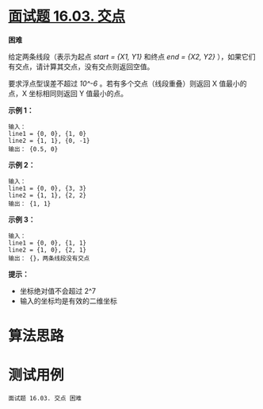 # [面试题 16.03. 交点][cnTitle]

**困难**

给定两条线段（表示为起点 *start = {X1, Y1}* 和终点 *end = {X2, Y2}* ），如果它们有交点，请计算其交点，没有交点则返回空值。

要求浮点型误差不超过 *10^-6* 。若有多个交点（线段重叠）则返回 X 值最小的点，X 坐标相同则返回 Y 值最小的点。



**示例 1：** 

```
输入：
line1 = {0, 0}, {1, 0}
line2 = {1, 1}, {0, -1}
输出： {0.5, 0}

```

**示例 2：** 

```
输入：
line1 = {0, 0}, {3, 3}
line2 = {1, 1}, {2, 2}
输出： {1, 1}

```

**示例 3：** 

```
输入：
line1 = {0, 0}, {1, 1}
line2 = {1, 0}, {2, 1}
输出： {}，两条线段没有交点

```



**提示：** 

- 坐标绝对值不会超过 2^7 
- 输入的坐标均是有效的二维坐标




# 算法思路

# 测试用例
```
面试题 16.03. 交点 困难
```

[cnTitle]: https://leetcode-cn.com/problems/intersection-lcci/
